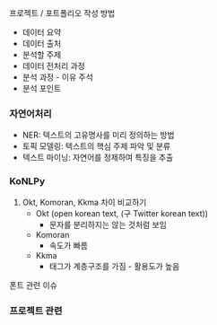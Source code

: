프로젝트 / 포트폴리오 작성 방법
- 데이터 요약
- 데이터 출처
- 분석할 주제
- 데이터 전처리 과정
- 분석 과정 - 이유 주석
- 분석 포인트

### 자연어처리
- NER: 텍스트의 고유명사를 미리 정의하는 방법
- 토픽 모델링: 텍스트의 핵심 주제 파악 및 분류
- 텍스트 마이닝: 자연어를 정제하여 특징을 추출

### KoNLPy
1. Okt, Komoran, Kkma 차이 비교하기
	- Okt (open korean text, (구 Twitter korean text))
		- 문자를 분리하지는 않는 것처럼 보임
	- Komoran
		- 속도가 빠름
	- Kkma
		- 태그가 계층구조를 가짐 - 활용도가 높음

폰트 관련 이슈
### 프로젝트 관련
